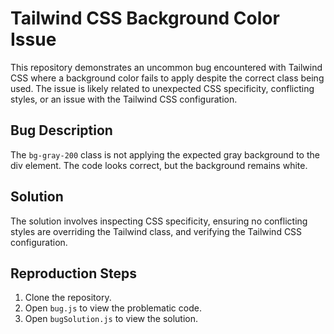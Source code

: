 # Tailwind CSS Background Color Issue

This repository demonstrates an uncommon bug encountered with Tailwind CSS where a background color fails to apply despite the correct class being used. The issue is likely related to unexpected CSS specificity, conflicting styles, or an issue with the Tailwind CSS configuration.

## Bug Description
The `bg-gray-200` class is not applying the expected gray background to the div element.  The code looks correct, but the background remains white.

## Solution
The solution involves inspecting CSS specificity, ensuring no conflicting styles are overriding the Tailwind class, and verifying the Tailwind CSS configuration.

## Reproduction Steps
1. Clone the repository.
2. Open `bug.js` to view the problematic code.
3. Open `bugSolution.js` to view the solution.